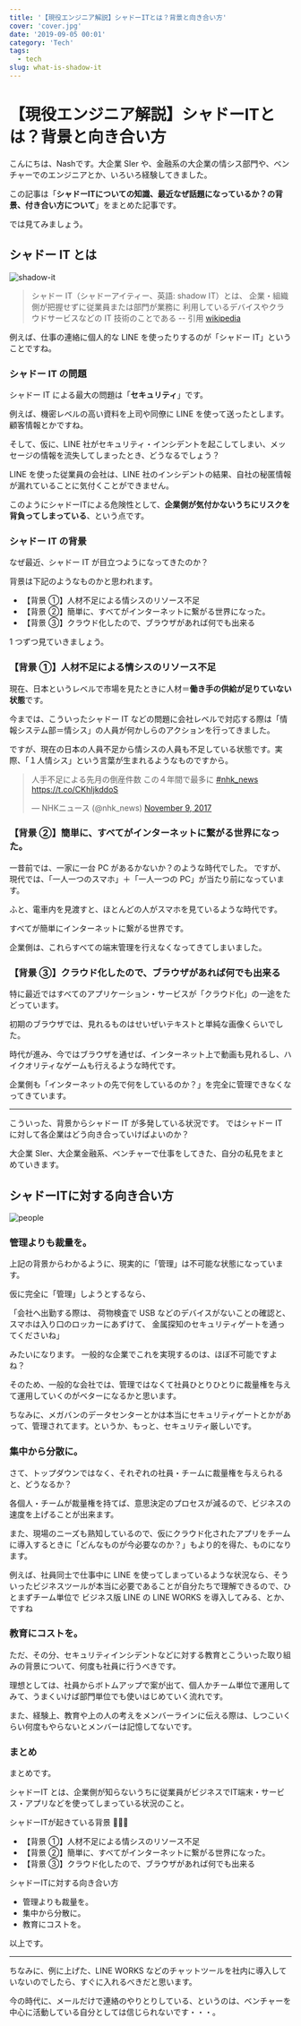 ```yaml
---
title: '【現役エンジニア解説】シャドーITとは？背景と向き合い方'
cover: 'cover.jpg'
date: '2019-09-05 00:01'
category: 'Tech'
tags:
  - tech
slug: what-is-shadow-it
---
```


# 【現役エンジニア解説】シャドーITとは？背景と向き合い方

こんにちは、Nashです。大企業 SIer や、金融系の大企業の情シス部門や、ベンチャーでのエンジニアとか、いろいろ経験してきました。

この記事は「**シャドーITについての知識、最近なぜ話題になっているか？の背景、付き合い方について**」をまとめた記事です。

では見てみましょう。

## シャドー IT とは

![shadow-it](cover.jpg)

> シャドー IT（シャドーアイティー、英語: shadow IT）とは、
> 企業・組織側が把握せずに従業員または部門が業務に
> 利用しているデバイスやクラウドサービスなどの IT 技術のことである
> -- 引用 [wikipedia](https://ja.wikipedia.org/wiki/シャドーIT)

例えば、仕事の連絡に個人的な LINE を使ったりするのが「シャドー IT」ということですね。

### シャドー IT の問題

シャドー IT による最大の問題は「**セキュリティ**」です。

例えば、機密レベルの高い資料を上司や同僚に LINE を使って送ったとします。顧客情報とかですね。

そして、仮に、LINE 社がセキュリティ・インシデントを起こしてしまい、メッセージの情報を流失してしまったとき、どうなるでしょう？

LINE を使った従業員の会社は、LINE 社のインシデントの結果、自社の秘匿情報が漏れていることに気付くことができません。

このようにシャドーITによる危険性として、**企業側が気付かないうちにリスクを背負ってしまっている**、という点です。

### シャドー IT の背景

なぜ最近、シャドー IT が目立つようになってきたのか？

背景は下記のようなものかと思われます。

- 【背景 ①】人材不足による情シスのリソース不足
- 【背景 ②】簡単に、すべてがインターネットに繋がる世界になった。
- 【背景 ③】クラウド化したので、ブラウザがあれば何でも出来る

1 つずつ見ていきましょう。

### 【背景 ①】人材不足による情シスのリソース不足

現在、日本というレベルで市場を見たときに人材＝**働き手の供給が足りていない状態**です。

今までは、こういったシャドー IT などの問題に会社レベルで対応する際は「情報システム部＝情シス」の人員が何かしらのアクションを行ってきました。

ですが、現在の日本の人員不足から情シスの人員も不足している状態です。実際、「１人情シス」という言葉が生まれるようなものですから。

<!-- Twitter -->
<blockquote class="twitter-tweet"><p lang="ja" dir="ltr">人手不足による先月の倒産件数 この４年間で最多に <a href="https://twitter.com/hashtag/nhk_news?src=hash&amp;ref_src=twsrc%5Etfw">#nhk_news</a> <a href="https://t.co/CKhIjkddoS">https://t.co/CKhIjkddoS</a></p>&mdash; NHKニュース (@nhk_news) <a href="https://twitter.com/nhk_news/status/928512233872773120?ref_src=twsrc%5Etfw">November 9, 2017</a></blockquote> <script async src="https://platform.twitter.com/widgets.js" charset="utf-8"></script>

### 【背景 ②】簡単に、すべてがインターネットに繋がる世界になった。

一昔前では、一家に一台 PC があるかないか？のような時代でした。
ですが、現代では、「一人一つのスマホ」＋「一人一つの PC」が当たり前になっています。

ふと、電車内を見渡すと、ほとんどの人がスマホを見ているような時代です。

すべてが簡単にインターネットに繋がる世界です。

企業側は、これらすべての端末管理を行えなくなってきてしまいました。

### 【背景 ③】クラウド化したので、ブラウザがあれば何でも出来る

特に最近ではすべてのアプリケーション・サービスが「クラウド化」の一途をたどっています。

初期のブラウザでは、見れるものはせいぜいテキストと単純な画像くらいでした。

時代が進み、今ではブラウザを通せば、インターネット上で動画も見れるし、ハイクオリティなゲームも行えるような時代です。

企業側も「インターネットの先で何をしているのか？」を完全に管理できなくなってきています。

---

こういった、背景からシャドー IT が多発している状況です。
ではシャドー IT に対して各企業はどう向き合っていけばよいのか？

大企業 SIer、大企業金融系、ベンチャーで仕事をしてきた、自分の私見をまとめていきます。

## シャドーITに対する向き合い方

![people](1.jpg)

### 管理よりも裁量を。

上記の背景からわかるように、現実的に「管理」は不可能な状態になっています。

仮に完全に「管理」しようとするなら、

「会社へ出勤する際は、
荷物検査で USB などのデバイスがないことの確認と、
スマホは入り口のロッカーにあずけて、
金属探知のセキュリティゲートを通ってくださいね」

みたいになります。
一般的な企業でこれを実現するのは、ほぼ不可能ですよね？

そのため、一般的な会社では、管理ではなくて社員ひとりひとりに裁量権を与えて運用していくのがベターになるかと思います。

ちなみに、メガバンのデータセンターとかは本当にセキュリティゲートとかがあって、管理されてます。というか、もっと、セキュリティ厳しいです。

### 集中から分散に。

さて、トップダウンではなく、それぞれの社員・チームに裁量権を与えられると、どうなるか？

各個人・チームが裁量権を持てば、意思決定のプロセスが減るので、ビジネスの速度を上げることが出来ます。

また、現場のニーズも熟知しているので、仮にクラウド化されたアプリをチームに導入するときに「どんなものが今必要なのか？」もより的を得た、ものになります。

例えば、社員同士で仕事中に LINE を使ってしまっているような状況なら、そういったビジネスツールが本当に必要であることが自分たちで理解できるので、ひとまずチーム単位で ビジネス版 LINE の LINE WORKS を導入してみる、とか、ですね

### 教育にコストを。

ただ、その分、セキュリティインシデントなどに対する教育とこういった取り組みの背景について、何度も社員に行うべきです。

理想としては、社員からボトムアップで案が出て、個人かチーム単位で運用してみて、うまくいけば部門単位でも使いはじめていく流れです。

また、経験上、教育や上の人の考えをメンバーラインに伝える際は、しつこいくらい何度もやらないとメンバーは記憶してないです。

### まとめ

まとめです。

シャドーIT とは、企業側が知らないうちに従業員がビジネスでIT端末・サービス・アプリなどを使ってしまっている状況のこと。

シャドーITが起きている背景

- 【背景 ①】人材不足による情シスのリソース不足
- 【背景 ②】簡単に、すべてがインターネットに繋がる世界になった。
- 【背景 ③】クラウド化したので、ブラウザがあれば何でも出来る


シャドーITに対する向き合い方

- 管理よりも裁量を。
- 集中から分散に。
- 教育にコストを。

以上です。

---

ちなみに、例に上げた、LINE WORKS などのチャットツールを社内に導入していないのでしたら、すぐに入れるべきだと思います。

今の時代に、メールだけで連絡のやりとりしている、というのは、ベンチャーを中心に活動している自分としては信じられないです・・・。
